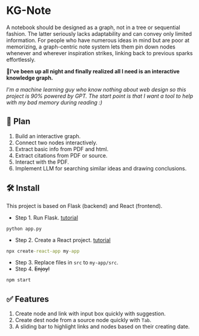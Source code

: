 # KG-Note
A notebook should be designed as a graph, not in a tree or sequential fashion. The latter seriously lacks adaptability and can convey only limited information. For people who have numerous ideas in mind but are poor at memorizing, a graph-centric note system lets them pin down nodes whenever and wherever inspiration strikes, linking back to previous sparks effortlessly. 

🤦**I've been up all night and finally realized all I need is an interactive knowledge graph.**

*I'm a machine learning guy who know nothing about web design so this project is 90\% powered by GPT. The start point is that I want a tool to help with my bad memory during reading :\)*

## :thinking: Plan
1. Build an interactive graph.
2. Connect two nodes interactively.
3. Extract basic info from PDF and html.
4. Extract citations from PDF or source.
5. Interact with the PDF.
6. Implement LLM for searching similar ideas and drawing conclusions.

## :hammer_and_wrench: Install 
This project is based on Flask \(backend\) and React \(frontend\).
- Step 1. Run Flask. [tutorial](https://code.visualstudio.com/docs/python/tutorial-flask)
```command line
python app.py
```
- Step 2. Create a React project. [tutorial](https://code.visualstudio.com/docs/nodejs/reactjs-tutorial)
```cmd
npx create-react-app my-app
```
- Step 3. Replace files in `src` to `my-app/src`.
- Step 4. ~~Enjoy!~~
```cmd
npm start
```
## :white_check_mark: Features 
1. Create node and link with input box quickly with suggestion.
2. Create dest node from a source node quickly with `Tab`.
3. A sliding bar to highlight links and nodes based on their creating date.
